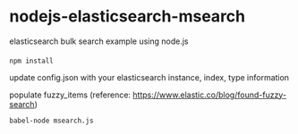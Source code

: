 # nodejs-elasticsearch-msearch
elasticsearch bulk search example using node.js

####

`npm install`

update config.json with your elasticsearch instance, index, type information

populate fuzzy_items (reference: https://www.elastic.co/blog/found-fuzzy-search)

`babel-node msearch.js`
